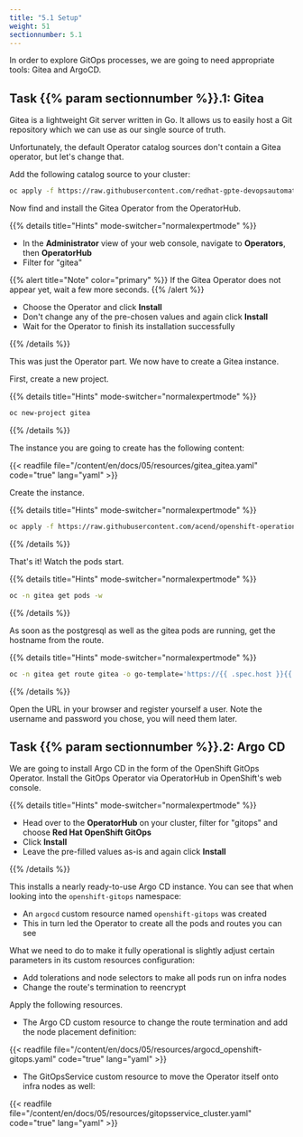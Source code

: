 ```yaml
---
title: "5.1 Setup"
weight: 51
sectionnumber: 5.1
---
```


In order to explore GitOps processes, we are going to need appropriate tools: Gitea and ArgoCD.


## Task {{% param sectionnumber %}}.1: Gitea

Gitea is a lightweight Git server written in Go.
It allows us to easily host a Git repository which we can use as our single source of truth.

Unfortunately, the default Operator catalog sources don't contain a Gitea operator, but let's change that.

Add the following catalog source to your cluster:

```bash
oc apply -f https://raw.githubusercontent.com/redhat-gpte-devopsautomation/gitea-operator/master/catalog_source.yaml
```

Now find and install the Gitea Operator from the OperatorHub.

{{% details title="Hints" mode-switcher="normalexpertmode" %}}

* In the **Administrator** view of your web console, navigate to **Operators**, then **OperatorHub**
* Filter for "gitea"

{{% alert title="Note" color="primary" %}}
If the Gitea Operator does not appear yet, wait a few more seconds.
{{% /alert %}}

* Choose the Operator and click **Install**
* Don't change any of the pre-chosen values and again click **Install**
* Wait for the Operator to finish its installation successfully

{{% /details %}}

This was just the Operator part.
We now have to create a Gitea instance.

First, create a new project.

{{% details title="Hints" mode-switcher="normalexpertmode" %}}

```bash
oc new-project gitea
```

{{% /details %}}

The instance you are going to create has the following content:

{{< readfile file="/content/en/docs/05/resources/gitea_gitea.yaml" code="true" lang="yaml" >}}

Create the instance.

{{% details title="Hints" mode-switcher="normalexpertmode" %}}

```bash
oc apply -f https://raw.githubusercontent.com/acend/openshift-operations-training/main/content/en/docs/05/resources/gitea_gitea.yaml
```

{{% /details %}}

That's it!
Watch the pods start.

{{% details title="Hints" mode-switcher="normalexpertmode" %}}

```bash
oc -n gitea get pods -w
```

{{% /details %}}

As soon as the postgresql as well as the gitea pods are running, get the hostname from the route.

{{% details title="Hints" mode-switcher="normalexpertmode" %}}

```bash
oc -n gitea get route gitea -o go-template='https://{{ .spec.host }}{{ "\n" }}'
```

{{% /details %}}

Open the URL in your browser and register yourself a user.
Note the username and password you chose, you will need them later.


## Task {{% param sectionnumber %}}.2: Argo CD

We are going to install Argo CD in the form of the OpenShift GitOps Operator. Install the GitOps Operator via OperatorHub in OpenShift's web console.

{{% details title="Hints" mode-switcher="normalexpertmode" %}}

* Head over to the **OperatorHub** on your cluster, filter for "gitops" and choose **Red Hat OpenShift GitOps**
* Click **Install**
* Leave the pre-filled values as-is and again click **Install**

{{% /details %}}

This installs a nearly ready-to-use Argo CD instance.
You can see that when looking into the `openshift-gitops` namespace:

* An `argocd` custom resource named `openshift-gitops` was created
* This in turn led the Operator to create all the pods and routes you can see

What we need to do to make it fully operational is slightly adjust certain parameters in its custom resources configuration:

* Add tolerations and node selectors to make all pods run on infra nodes
* Change the route's termination to reencrypt

Apply the following resources.

* The Argo CD custom resource to change the route termination and add the node placement definition:

{{< readfile file="/content/en/docs/05/resources/argocd_openshift-gitops.yaml" code="true" lang="yaml" >}}

* The GitOpsService custom resource to move the Operator itself onto infra nodes as well:

{{< readfile file="/content/en/docs/05/resources/gitopsservice_cluster.yaml" code="true" lang="yaml" >}}

